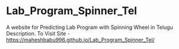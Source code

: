 # Lab_Program_Spinner_Tel
A website for Predicting Lab Program with Spinning Wheel in Telugu Description.
To Visit Site - https://maheshbabu996.github.io/Lab_Program_Spinner_Tel/

